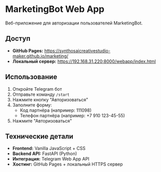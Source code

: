 # MarketingBot Web App

Веб-приложение для авторизации пользователей MarketingBot.

## Доступ

- **GitHub Pages:** https://synthosaicreativestudio-maker.github.io/marketing/
- **Локальный сервер:** https://192.168.31.220:8000/webapp/index.html

## Использование

1. Откройте Telegram бот
2. Отправьте команду `/start`
3. Нажмите кнопку "Авторизоваться"
4. Заполните форму:
   - Код партнёра (например: 111098)
   - Телефон партнёра (например: +7 910 123-45-55)
5. Нажмите "Авторизоваться"

## Технические детали

- **Frontend:** Vanilla JavaScript + CSS
- **Backend API:** FastAPI (Python)
- **Интеграция:** Telegram Web App API
- **Хостинг:** GitHub Pages + локальный HTTPS сервер